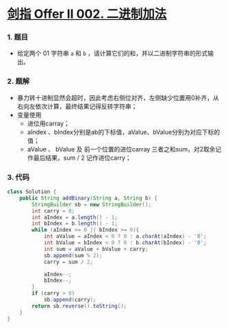 # [剑指 Offer II 002. 二进制加法](https://leetcode.cn/problems/JFETK5/)

### 1. 题目

- 给定两个 01 字符串 `a` 和 `b` ，请计算它们的和，并以二进制字符串的形式输出。



### 2. 题解

- 暴力转十进制显然会超时，因此考虑右侧位对齐，左侧缺少位置用0补齐，从右向左依次计算，最终结果记得反转字符串；
- 变量使用
  - 进位用carray；
  - aIndex 、bIndex分别是ab的下标值，aValue、bValue分别为对应下标的值；
  - aValue 、 bValue 及 前一个位置的进位carray 三者之和sum，对2取余记作最后结果，sum / 2 记作进位carry；

### 3. 代码

```java
class Solution {
    public String addBinary(String a, String b) {
        StringBuilder sb = new StringBuilder();
        int carry = 0;
        int aIndex = a.length() - 1;
        int bIndex = b.length() - 1;
        while (aIndex >= 0 || bIndex >= 0){
            int aValue = aIndex < 0 ? 0 : a.charAt(aIndex) - '0';
            int bValue = bIndex < 0 ? 0 : b.charAt(bIndex) - '0';
            int sum = aValue + bValue + carry;
            sb.append(sum % 2);
            carry = sum / 2;

            aIndex--;
            bIndex--;
        }
        if (carry > 0)
            sb.append(carry);
        return sb.reverse().toString();
    }
}
```
